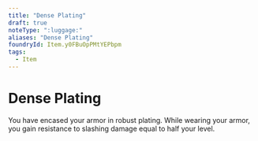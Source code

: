 ```yaml
---
title: "Dense Plating"
draft: true
noteType: ":luggage:"
aliases: "Dense Plating"
foundryId: Item.y0FBuOpPMtYEPbpm
tags:
  - Item
---
```


# Dense Plating

You have encased your armor in robust plating. While wearing your armor, you gain resistance to slashing damage equal to half your level.
